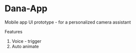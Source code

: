 # Dana-App
Mobile app UI prototype - for a personalized camera assistant 

Features
1. Voice - trigger
2. Auto animate



